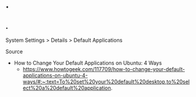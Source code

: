 # .

## .

System Settings > Details > Default Applications

Source

* How to Change Your Default Applications on Ubuntu: 4 Ways
  * https://www.howtogeek.com/117709/how-to-change-your-default-applications-on-ubuntu-4-ways/#:~:text=To%20set%20your%20default%20desktop,to%20select%20a%20default%20application.
